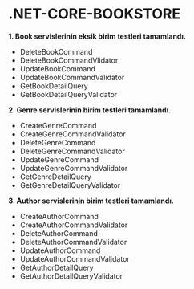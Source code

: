 <h1>.NET-CORE-BOOKSTORE</h1>

<p><b>1. Book servislerinin eksik birim testleri tamamlandı.</b></p>


- DeleteBookCommand
- DeleteBookCommandVlidator
- UpdateBookCommand
- UpdateBookCommandValidator
- GetBookDetailQuery
- GetBookDetailQueryValidator

<p><b>2. Genre servislerinin birim testleri tamamlandı.</b></p>

- CreateGenreCommand
- CreateGenreCommandValidator
- DeleteGenreCommand
- DeleteGenreCommandValidator
- UpdateGenreCommand
- UpdateGenreCommandValidator
- GetGenreDetailQuery
- GetGenreDetailQueryValidator

<p><b>3. Author servislerinin birim testleri tamamlandı.</b></p>

- CreateAuthorCommand
- CreateAuthorCommandValidator
- DeleteAuthorCommand
- DeleteAuthorCommandValidator
- UpdateAuthorCommand
- UpdateAuthorCommandValidator
- GetAuthorDetailQuery
- GetAuthorDetailQueryValidator

